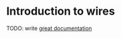 # Introduction to wires

TODO: write [great documentation](http://jacobian.org/writing/what-to-write/)
